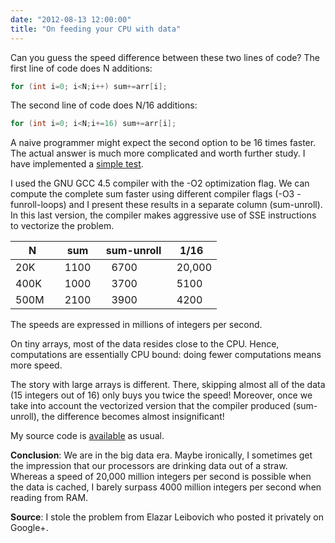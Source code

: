 ```yaml
---
date: "2012-08-13 12:00:00"
title: "On feeding your CPU with data"
---
```




 Can you guess the speed difference between these two lines of code? The first line of code does N additions:
```C
for (int i=0; i<N;i++) sum+=arr[i];
```


The second line of code does N/16 additions:
```C
for (int i=0; i<N;i+=16) sum+=arr[i];
```


A naive programmer might expect the second option to be 16 times faster. The actual answer is much more complicated and worth further study. I have implemented a [simple test](https://github.com/lemire/Code-used-on-Daniel-Lemire-s-blog/blob/master/2012/08/13/elazartest.cpp).

I used the GNU GCC 4.5 compiler with the -O2 optimization flag. We can compute the complete sum faster using different compiler flags (-O3 -funroll-loops) and I present these results in a separate column (sum-unroll). In this last version, the compiler makes aggressive use of SSE instructions to vectorize the problem.

&nbsp;&nbsp;N&nbsp;&nbsp; |sum                      |sum-unroll               |1/16                     |
-------------------------|-------------------------|-------------------------|-------------------------|
20K&nbsp;&nbsp;          |&nbsp;&nbsp;1100&nbsp;&nbsp; |&nbsp;&nbsp;6700&nbsp;&nbsp; |&nbsp;&nbsp;20,000       |
400K&nbsp;&nbsp;         |&nbsp;&nbsp;1000&nbsp;&nbsp; |&nbsp;&nbsp;3700&nbsp;&nbsp; |&nbsp;&nbsp;5100         |
500M&nbsp;&nbsp;         |&nbsp;&nbsp;2100&nbsp;&nbsp; |&nbsp;&nbsp;3900&nbsp;&nbsp; |&nbsp;&nbsp;4200         |


The speeds are expressed in millions of integers per second.

On tiny arrays, most of the data resides close to the CPU. Hence, computations are essentially CPU bound: doing fewer computations means more speed.

The story with large arrays is different. There, skipping almost all of the data (15 integers out of 16) only buys you twice the speed! Moreover, once we take into account the vectorized version that the compiler produced (sum-unroll), the difference becomes almost insignificant!

My source code is [available](https://github.com/lemire/Code-used-on-Daniel-Lemire-s-blog/blob/master/2012/08/13/elazartest.cpp) as usual.

__Conclusion__: We are in the big data era. Maybe ironically, I sometimes get the impression that our processors are drinking data out of a straw. Whereas a speed of 20,000 million integers per second is possible when the data is cached, I barely surpass 4000 million integers per second when reading from RAM.

__Source__: I stole the problem from Elazar Leibovich who posted it privately on Google+.

